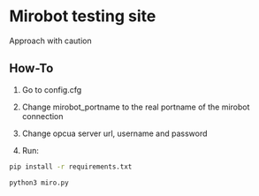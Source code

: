 # Mirobot testing site

Approach with caution

## How-To

1. Go to config.cfg

2. Change mirobot_portname to the real portname of the mirobot connection

3. Change opcua server url, username and password

4. Run:

```sh
pip install -r requirements.txt

python3 miro.py
```
